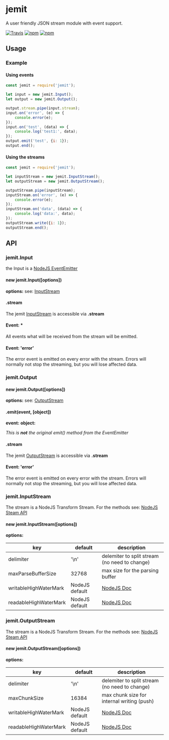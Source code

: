# jemit

A user friendly JSON stream module with event support.

[![Travis](https://img.shields.io/travis/killmag10/jemit/master.svg)](https://travis-ci.org/killmag10/jemit)
[![npm](https://img.shields.io/npm/dm/jemit.svg)](https://www.npmjs.com/package/jemit)
[![npm](https://img.shields.io/npm/v/jemit.svg)](https://www.npmjs.com/package/jemit)

## Usage

### Example

#### Using events

```js
const jemit = require('jemit');

let input = new jemit.Input();
let output = new jemit.Output();

output.stream.pipe(input.stream);
input.on('error', (e) => {
    console.error(e);
});
input.on('test', (data) => {
    console.log('test1:', data);
});
output.emit('test', {i: 1});
output.end();
```

#### Using the streams

```js
const jemit = require('jemit');

let inputStream = new jemit.InputStream();
let outputStream = new jemit.OutputStream();

outputStream.pipe(inputStream);
inputStream.on('error', (e) => {
    console.error(e);
});
inputStream.on('data', (data) => {
    console.log('data:', data);
});
outputStream.write({i: 1});
outputStream.end();
```

## API

### jemit.Input

the Input is a [NodeJS EventEmitter][node_ee]

#### new jemit.Input([options])

**options:** see: [InputStream](#jemitinputstream)

#### .stream

The jemit [InputStream](#jemitinputstream) is accessible via **.stream**

#### Event: *

All events what will be received from the stream will be emitted.

#### Event: 'error'

The error event is emitted on every error with the stream.
Errors will normally not stop the streaming, but you will lose affected data.


### jemit.Output

#### new jemit.Output([options])

**options:** see: [OutputStream](#jemitoutputstream)

#### .emit(event, [object])

**event:** <string>
**object:** <any>

*This is __not__ the original emit() method from the EventEmitter*

#### .stream

The jemit [OutputStream](#jemitoutputstream) is accessible via **.stream**

#### Event: 'error'

The error event is emitted on every error with the stream.
Errors will normally not stop the streaming, but you will lose affected data.


### jemit.InputStream

The stream is a NodeJS Transform Stream.
For the methods see: [NodeJS Steam API][node_stream]

#### new jemit.InputStream([options])

**options:**

| key                   | default        | description                                   |
| --------------------- | -------------- | ----------------------------------------------|
| delimiter             | '\n'           | delemiter to split stream (no need to change) |
| maxParseBufferSize    | 32768          | max size for the parsing buffer               |
| writableHighWaterMark | NodeJS default | [NodeJS Doc][node_whwm]                       |
| readableHighWaterMark | NodeJS default | [NodeJS Doc][node_rhwm]                       |


### jemit.OutputStream

The stream is a NodeJS Transform Stream.
For the methods see: [NodeJS Steam API][node_stream]

#### new jemit.OutputStream([options])

**options:**

| key                   | default        | description                                   |
| --------------------- | -------------- | ----------------------------------------------|
| delimiter             | '\n'           | delemiter to split stream (no need to change) |
| maxChunkSize          | 16384          | max chunk size for internal writing (push)    |
| writableHighWaterMark | NodeJS default | [NodeJS Doc][node_whwm]                       |
| readableHighWaterMark | NodeJS default | [NodeJS Doc][node_rhwm]                       |


[node_whwm]: https://nodejs.org/dist/latest-v12.x/docs/api/stream.html#stream_writable_writablehighwatermark
[node_rhwm]: https://nodejs.org/dist/latest-v12.x/docs/api/stream.html#stream_readable_readableHighWaterMark
[node_stream]: https://nodejs.org/dist/latest-v12.x/docs/api/stream.html
[node_ee]: https://nodejs.org/dist/latest-v12.x/docs/api/events.html#events_class_eventemitter
